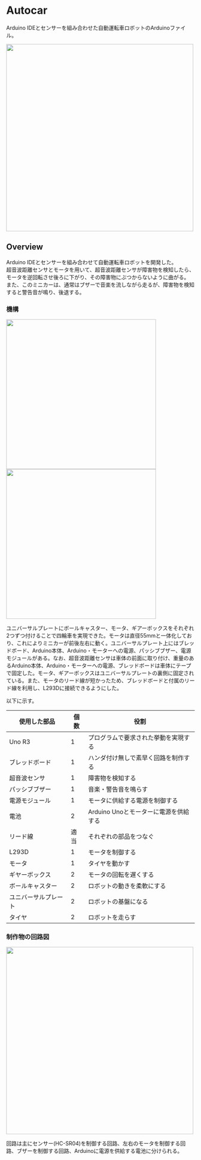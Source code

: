 # Autocar
Arduino IDEとセンサーを組み合わせた自動運転車ロボットのArduinoファイル。

<img src="https://github.com/aozam3/Autocar/assets/65112280/260c5cf0-9750-49e1-ad4e-e98cb39c290b.png" width="500">

## Overview
Arduino IDEとセンサーを組み合わせて自動運転車ロボットを開発した。<br/>
超音波距離センサとモータを用いて、超音波距離センサが障害物を検知したら、モータを逆回転させ後ろに下がり、その障害物にぶつからないように曲がる。<br/>
また、このミニカーは、通常はブザーで音楽を流しながら走るが、障害物を検知すると警告音が鳴り、後退する。<br/>

### 機構
<img src="https://github.com/aozam3/Autocar/assets/65112280/5d0e5fc1-26b6-4c85-a95a-2da6b8bd7d6d.png" width="400">
<img src="https://github.com/aozam3/Autocar/assets/65112280/a6a74501-d537-4d57-be9a-3329f3604e7b.png" width="400">

ユニバーサルプレートにボールキャスター、モータ、ギアーボックスをそれぞれ2つずつ付けることで四輪車を実現できた。モータは直径55mmと一体化しており、これによりミニカーが前後左右に動く。ユニバーサルプレート上にはブレッドボード、Arduino本体、Arduino・モーターへの電源、パッシブブザー、電源モジュールがある。なお、超音波距離センサは車体の前面に取り付け、重量のあるArduino本体、Arduino・モーターへの電源、ブレッドボードは車体にテープで固定した。モータ、ギアーボックスはユニバーサルプレートの裏側に固定されている。また、モータのリード線が短かったため、ブレッドボードと付属のリード線を利用し、L293Dに接続できるようにした。

以下に示す。

| 使用した部品 | 個数 | 役割 |
| ---- | ---- | ---- |
| Uno R3 | 1 | プログラムで要求された挙動を実現する |
| ブレッドボード	 | 1 | ハンダ付け無しで素早く回路を制作する |
| 超音波センサ | 1 | 障害物を検知する |
| パッシブブザー | 1 | 音楽・警告音を鳴らす |
| 電源モジュール | 1 | モータに供給する電源を制御する |
| 電池 | 2 | Arduino Unoとモーターに電源を供給する |
| リード線 | 適当 | それぞれの部品をつなぐ |
| L293D | 1 | モータを制御する |
| モータ | 1 | タイヤを動かす |
| ギヤーボックス | 2 | モータの回転を遅くする |
| ボールキャスター | 2 | ロボットの動きを柔軟にする |
| ユニバーサルプレート | 2 | ロボットの基盤になる |
| タイヤ | 2 | ロボットを走らす |

### 制作物の回路図
<img src="https://github.com/aozam3/Autocar/assets/65112280/7f5e73d3-7fc6-48ff-8960-01c69f6337d1.png" width="500">

回路は主にセンサー(HC-SR04)を制御する回路、左右のモータを制御する回路、ブザーを制御する回路、Arduinoに電源を供給する電池に分けられる。

